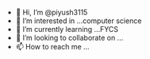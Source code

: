 - 👋 Hi, I’m @piyush3115
- 👀 I’m interested in ...computer science
- 🌱 I’m currently learning ...FYCS
- 💞️ I’m looking to collaborate on ...
- 📫 How to reach me ...

<!---
piyush3115/piyush3115 is a ✨ special ✨ repository because its `README.md` (this file) appears on your GitHub profile.
You can click the Preview link to take a look at your changes.
--->
